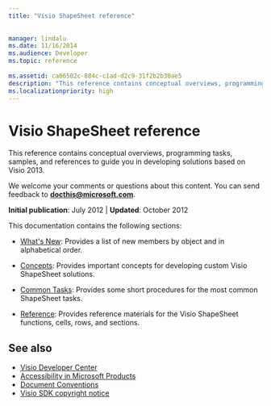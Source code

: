 ```yaml
---
title: "Visio ShapeSheet reference"
 
 
manager: lindalu
ms.date: 11/16/2014
ms.audience: Developer
ms.topic: reference
 
ms.assetid: ca06502c-884c-c1ad-d2c9-31f2b2b30ae5
description: "This reference contains conceptual overviews, programming tasks, samples, and references to guide you in developing solutions based on Visio 2013."
ms.localizationpriority: high
---
```


# Visio ShapeSheet reference

This reference contains conceptual overviews, programming tasks, samples, and references to guide you in developing solutions based on Visio 2013.
  
We welcome your comments or questions about this content. You can send feedback to **[docthis@microsoft.com](mailto:docthis@microsoft.com)**. 
  
 **Initial publication**: July 2012 | **Updated**: October 2012
  
This documentation contains the following sections:
  
- [What's New](what-s-new-for-visio-shapesheet-developers.md): Provides a list of new members by object and in alphabetical order.
    
- [Concepts](concepts-visio-shapesheet.md): Provides important concepts for developing custom Visio ShapeSheet solutions.
    
- [Common Tasks](common-tasks-visio-shapesheet.md): Provides some short procedures for the most common ShapeSheet tasks.
    
- [Reference](reference-visio-shapesheet.md): Provides reference materials for the Visio ShapeSheet functions, cells, rows, and sections.
    
## See also

- [Visio Developer Center](https://msdn.microsoft.com/office/aa905478.aspx)    
- [Accessibility in Microsoft Products](https://www.microsoft.com/enable/products/default.aspx)    
- [Document Conventions](https://msdn.microsoft.com/office/aa905365.aspx)   
- [Visio SDK copyright notice](visio-sdk-copyright-notice.md)

    

